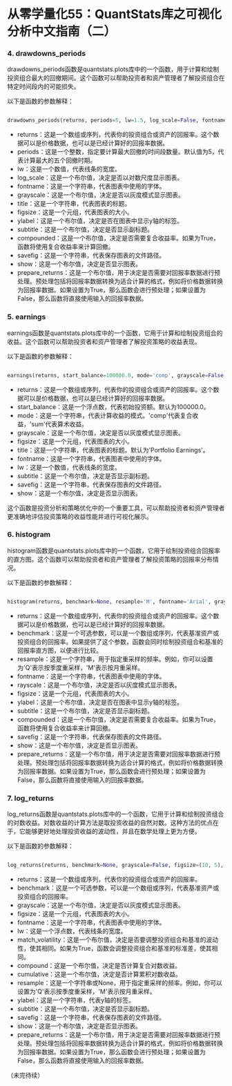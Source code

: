 # 从零学量化55：QuantStats库之可视化分析中文指南（二）
### 4. drawdowns_periods
drawdowns_periods函数是quantstats.plots库中的一个函数，用于计算和绘制投资组合最大的回撤期间。这个函数可以帮助投资者和资产管理者了解投资组合在特定时间段内的可能损失。

以下是函数的参数解释：

```python 

drawdowns_periods(returns, periods=5, lw=1.5, log_scale=False, fontname='Arial', grayscale=False, title=None, figsize=(10, 5), ylabel=True, subtitle=True, compounded=True, savefig=None, show=True, prepare_returns=True)

```

- returns：这是一个数组或序列，代表你的投资组合或资产的回报率。这个数据可以是价格数据，也可以是已经计算好的回报率数据。
- periods：这是一个整数，指定要计算最大回撤的时间段数量。默认值为5，代表计算最大的五个回撤时期。
- lw：这是一个数值，代表线条的宽度。
- log_scale：这是一个布尔值，决定是否以对数尺度显示图表。
- fontname：这是一个字符串，代表图表中使用的字体。
- grayscale：这是一个布尔值，决定是否以灰度模式显示图表。
- title：这是一个字符串，代表图表的标题。
- figsize：这是一个元组，代表图表的大小。
- ylabel：这是一个布尔值，决定是否在图表中显示y轴的标签。
- subtitle：这是一个布尔值，决定是否显示副标题。
- compounded：这是一个布尔值，决定是否需要复合收益率。如果为True，函数将使用复合收益率来计算回撤。
- savefig：这是一个字符串，代表保存图表的文件路径。
- show：这是一个布尔值，决定是否显示图表。
- prepare_returns：这是一个布尔值，用于决定是否需要对回报率数据进行预处理。预处理包括将回报率数据转换为适合计算的格式，例如将价格数据转换为回报率数据。如果设置为True，那么函数会进行预处理；如果设置为False，那么函数将直接使用输入的回报率数据。

### 5. earnings
earnings函数是quantstats.plots库中的一个函数，它用于计算和绘制投资组合的收益。这个函数可以帮助投资者和资产管理者了解投资策略的收益表现。

以下是函数的参数解释：

```python 

earnings(returns, start_balance=100000.0, mode='comp', grayscale=False, figsize=(10, 6), title='Portfolio Earnings', fontname='Arial', lw=1.5, subtitle=True, savefig=None, show=True)

```
- returns：这是一个数组或序列，代表你的投资组合或资产的回报率。这个数据可以是价格数据，也可以是已经计算好的回报率数据。
- start_balance：这是一个浮点数，代表初始投资额。默认为100000.0。
- mode：这是一个字符串，代表计算收益的模式。'comp'代表复合收益，'sum'代表算术收益。
- grayscale：这是一个布尔值，决定是否以灰度模式显示图表。
- figsize：这是一个元组，代表图表的大小。
- title：这是一个字符串，代表图表的标题。默认为'Portfolio Earnings'。
- fontname：这是一个字符串，代表图表中使用的字体。
- lw：这是一个数值，代表线条的宽度。
- subtitle：这是一个布尔值，决定是否显示副标题。
- savefig：这是一个字符串，代表保存图表的文件路径。
- show：这是一个布尔值，决定是否显示图表。

这个函数是投资分析和策略优化中的一个重要工具，可以帮助投资者和资产管理者更准确地评估投资策略的收益性能并进行可视化展示。
### 6. histogram
histogram函数是quantstats.plots库中的一个函数，它用于绘制投资组合回报率的直方图。这个函数可以帮助投资者和资产管理者了解投资策略的回报率分布情况。

以下是函数的参数解释：

```python 

histogram(returns, benchmark=None, resample='M', fontname='Arial', grayscale=False, figsize=(10, 5), ylabel=True, subtitle=True, compounded=True, savefig=None, show=True, prepare_returns=True)

```

- returns：这是一个数组或序列，代表你的投资组合或资产的回报率。这个数据可以是价格数据，也可以是已经计算好的回报率数据。
- benchmark：这是一个可选参数，可以是一个数组或序列，代表基准资产或投资组合的回报率。如果提供了这个参数，函数会同时绘制投资组合和基准的回报率直方图，以便进行比较。
- resample：这是一个字符串，用于指定重采样的频率。例如，你可以设置为'Q'表示按季度重采样，'M'表示按月重采样。
- fontname：这是一个字符串，代表图表中使用的字体。
- rayscale：这是一个布尔值，决定是否以灰度模式显示图表。
- figsize：这是一个元组，代表图表的大小。
- ylabel：这是一个布尔值，决定是否在图表中显示y轴的标签。
- subtitle：这是一个布尔值，决定是否显示副标题。
- compounded：这是一个布尔值，决定是否需要复合收益率。如果为True，函数将使用复合收益率来计算回撤。
- savefig：这是一个字符串，代表保存图表的文件路径。
- show：这是一个布尔值，决定是否显示图表。
- prepare_returns：这是一个布尔值，用于决定是否需要对回报率数据进行预处理。预处理包括将回报率数据转换为适合计算的格式，例如将价格数据转换为回报率数据。如果设置为True，那么函数会进行预处理；如果设置为False，那么函数将直接使用输入的回报率数据。

### 7. log_returns
log_returns函数是quantstats.plots库中的一个函数，它用于计算和绘制投资组合的对数收益。对数收益的计算方法是取投资收益的自然对数。这种方法的优点在于，它能够更好地处理投资收益的波动性，并且在数学处理上更为方便。

以下是函数的参数解释：

```python 

log_returns(returns, benchmark=None, grayscale=False, figsize=(10, 5), fontname='Arial', lw=1.5, match_volatility=False, compound=True, cumulative=True, resample=None, ylabel='Cumulative Returns', subtitle=True, savefig=None, show=True, prepare_returns=True)

```
- returns：这是一个数组或序列，代表你的投资组合或资产的回报率。
- benchmark：这是一个可选参数，可以是一个数组或序列，代表基准资产或投资组合的回报率。
- grayscale：这是一个布尔值，决定是否以灰度模式显示图表。
- figsize：这是一个元组，代表图表的大小。
- fontname：这是一个字符串，代表图表中使用的字体。
- lw：这是一个浮点数，代表线条的宽度。
- match_volatility：这是一个布尔值，决定是否要调整投资组合和基准的波动性，使其相同。如果为True，函数会调整投资组合和基准的标准差，使其相同。
- compound：这是一个布尔值，决定是否计算复合对数收益。
- cumulative：这是一个布尔值，决定是否计算累积对数收益。
- resample：这是一个字符串或None，用于指定重采样的频率。例如，你可以设置为'Q'表示按季度重采样，'M'表示按月重采样。
- ylabel：这是一个字符串，代表y轴的标签。
- subtitle：这是一个布尔值，决定是否显示副标题。
- savefig：这是一个字符串，代表保存图表的文件路径。
- show：这是一个布尔值，决定是否显示图表。
- prepare_returns：这是一个布尔值，用于决定是否需要对回报率数据进行预处理。预处理包括将回报率数据转换为适合计算的格式，例如将价格数据转换为回报率数据。如果设置为True，那么函数会进行预处理；如果设置为False，那么函数将直接使用输入的回报率数据。

（未完待续）

